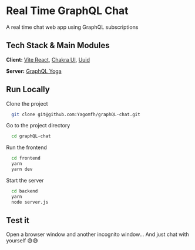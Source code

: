 # Real Time GraphQL Chat

A real time chat web app using GraphQL subscriptions

## Tech Stack & Main Modules

**Client:** [Vite React](https://vitejs.dev/), [Chakra UI](https://chakra-ui.com/), [Uuid](https://github.com/uuidjs/uuid)

**Server:** [GraphQL Yoga](https://www.graphql-yoga.com/docs/quick-start)

## Run Locally

Clone the project

```bash
  git clone git@github.com:Yagomfh/graphQL-chat.git
```

Go to the project directory

```bash
  cd graphQL-chat
```

Run the frontend

```bash
  cd frontend
  yarn
  yarn dev
```

Start the server

```bash
  cd backend
  yarn
  node server.js
```

## Test it

Open a browser window and another incognito window... And just chat with yourself 😅😅
